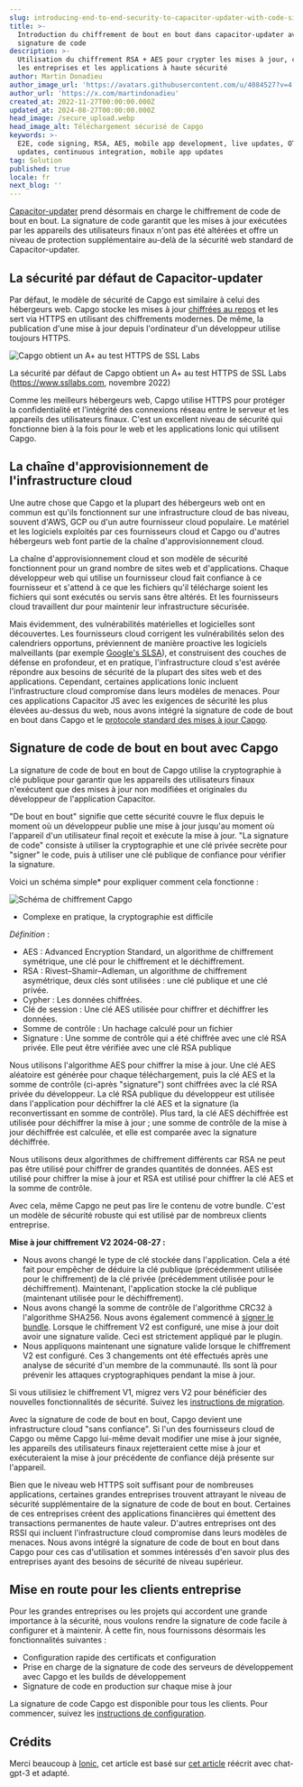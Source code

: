 ```yaml
---
slug: introducing-end-to-end-security-to-capacitor-updater-with-code-signing
title: >-
  Introduction du chiffrement de bout en bout dans capacitor-updater avec la
  signature de code
description: >-
  Utilisation du chiffrement RSA + AES pour crypter les mises à jour, conçu pour
  les entreprises et les applications à haute sécurité
author: Martin Donadieu
author_image_url: 'https://avatars.githubusercontent.com/u/4084527?v=4'
author_url: 'https://x.com/martindonadieu'
created_at: 2022-11-27T00:00:00.000Z
updated_at: 2024-08-27T00:00:00.000Z
head_image: /secure_upload.webp
head_image_alt: Téléchargement sécurisé de Capgo
keywords: >-
  E2E, code signing, RSA, AES, mobile app development, live updates, OTA
  updates, continuous integration, mobile app updates
tag: Solution
published: true
locale: fr
next_blog: ''
---
```

[Capacitor-updater](https://github.com/Cap-go/capacitor-updater/) prend désormais en charge le chiffrement de code de bout en bout. La signature de code garantit que les mises à jour exécutées par les appareils des utilisateurs finaux n'ont pas été altérées et offre un niveau de protection supplémentaire au-delà de la sécurité web standard de Capacitor-updater.

## La sécurité par défaut de Capacitor-updater

Par défaut, le modèle de sécurité de Capgo est similaire à celui des hébergeurs web. Capgo stocke les mises à jour [chiffrées au repos](https://cloud.google.com/docs/security/encryption/default-encryption/) et les sert via HTTPS en utilisant des chiffrements modernes. De même, la publication d'une mise à jour depuis l'ordinateur d'un développeur utilise toujours HTTPS.

![Capgo obtient un A+ au test HTTPS de SSL Labs](/ssllabs_report.webp)

La sécurité par défaut de Capgo obtient un A+ au test HTTPS de SSL Labs (https://www.ssllabs.com, novembre 2022)

Comme les meilleurs hébergeurs web, Capgo utilise HTTPS pour protéger la confidentialité et l'intégrité des connexions réseau entre le serveur et les appareils des utilisateurs finaux. C'est un excellent niveau de sécurité qui fonctionne bien à la fois pour le web et les applications Ionic qui utilisent Capgo.

## La chaîne d'approvisionnement de l'infrastructure cloud

Une autre chose que Capgo et la plupart des hébergeurs web ont en commun est qu'ils fonctionnent sur une infrastructure cloud de bas niveau, souvent d'AWS, GCP ou d'un autre fournisseur cloud populaire. Le matériel et les logiciels exploités par ces fournisseurs cloud et Capgo ou d'autres hébergeurs web font partie de la chaîne d'approvisionnement cloud.

La chaîne d'approvisionnement cloud et son modèle de sécurité fonctionnent pour un grand nombre de sites web et d'applications. Chaque développeur web qui utilise un fournisseur cloud fait confiance à ce fournisseur et s'attend à ce que les fichiers qu'il télécharge soient les fichiers qui sont exécutés ou servis sans être altérés. Et les fournisseurs cloud travaillent dur pour maintenir leur infrastructure sécurisée.

Mais évidemment, des vulnérabilités matérielles et logicielles sont découvertes. Les fournisseurs cloud corrigent les vulnérabilités selon des calendriers opportuns, préviennent de manière proactive les logiciels malveillants (par exemple [Google's SLSA](https://security.googleblog.com/2021/06/introducing-slsa-end-to-end-framework.html/)), et construisent des couches de défense en profondeur, et en pratique, l'infrastructure cloud s'est avérée répondre aux besoins de sécurité de la plupart des sites web et des applications. Cependant, certaines applications Ionic incluent l'infrastructure cloud compromise dans leurs modèles de menaces. Pour ces applications Capacitor JS avec les exigences de sécurité les plus élevées au-dessus du web, nous avons intégré la signature de code de bout en bout dans Capgo et le [protocole standard des mises à jour Capgo](/docs/self-hosted/auto-update/update-endpoint/).

## Signature de code de bout en bout avec Capgo

La signature de code de bout en bout de Capgo utilise la cryptographie à clé publique pour garantir que les appareils des utilisateurs finaux n'exécutent que des mises à jour non modifiées et originales du développeur de l'application Capacitor.

"De bout en bout" signifie que cette sécurité couvre le flux depuis le moment où un développeur publie une mise à jour jusqu'au moment où l'appareil d'un utilisateur final reçoit et exécute la mise à jour. "La signature de code" consiste à utiliser la cryptographie et une clé privée secrète pour "signer" le code, puis à utiliser une clé publique de confiance pour vérifier la signature.

Voici un schéma simple* pour expliquer comment cela fonctionne :

![Schéma de chiffrement Capgo](/encryption_flow.webp)

* Complexe en pratique, la cryptographie est difficile

*Définition* :
- AES : Advanced Encryption Standard, un algorithme de chiffrement symétrique, une clé pour le chiffrement et le déchiffrement.
- RSA : Rivest–Shamir–Adleman, un algorithme de chiffrement asymétrique, deux clés sont utilisées : une clé publique et une clé privée.
- Cypher : Les données chiffrées.
- Clé de session : Une clé AES utilisée pour chiffrer et déchiffrer les données.
- Somme de contrôle : Un hachage calculé pour un fichier
- Signature : Une somme de contrôle qui a été chiffrée avec une clé RSA privée. Elle peut être vérifiée avec une clé RSA publique

Nous utilisons l'algorithme AES pour chiffrer la mise à jour. Une clé AES aléatoire est générée pour chaque téléchargement, puis la clé AES et la somme de contrôle (ci-après "signature") sont chiffrées avec la clé RSA privée du développeur. La clé RSA publique du développeur est utilisée dans l'application pour déchiffrer la clé AES et la signature (la reconvertissant en somme de contrôle). Plus tard, la clé AES déchiffrée est utilisée pour déchiffrer la mise à jour ; une somme de contrôle de la mise à jour déchiffrée est calculée, et elle est comparée avec la signature déchiffrée.

Nous utilisons deux algorithmes de chiffrement différents car RSA ne peut pas être utilisé pour chiffrer de grandes quantités de données. AES est utilisé pour chiffrer la mise à jour et RSA est utilisé pour chiffrer la clé AES et la somme de contrôle.

Avec cela, même Capgo ne peut pas lire le contenu de votre bundle. C'est un modèle de sécurité robuste qui est utilisé par de nombreux clients entreprise.

**Mise à jour chiffrement V2 2024-08-27 :**
- Nous avons changé le type de clé stockée dans l'application. Cela a été fait pour empêcher de déduire la clé publique (précédemment utilisée pour le chiffrement) de la clé privée (précédemment utilisée pour le déchiffrement). Maintenant, l'application stocke la clé publique (maintenant utilisée pour le déchiffrement).
- Nous avons changé la somme de contrôle de l'algorithme CRC32 à l'algorithme SHA256. Nous avons également commencé à [signer le bundle](https://en.wikipedia.org/wiki/RSA_(cryptosystem)#Signing_messages). Lorsque le chiffrement V2 est configuré, une mise à jour doit avoir une signature valide. Ceci est strictement appliqué par le plugin.
- Nous appliquons maintenant une signature valide lorsque le chiffrement V2 est configuré.
Ces 3 changements ont été effectués après une analyse de sécurité d'un membre de la communauté. Ils sont là pour prévenir les attaques cryptographiques pendant la mise à jour.

Si vous utilisiez le chiffrement V1, migrez vers V2 pour bénéficier des nouvelles fonctionnalités de sécurité. Suivez les [instructions de migration](/docs/cli/migrations/encryption/).

Avec la signature de code de bout en bout, Capgo devient une infrastructure cloud "sans confiance". Si l'un des fournisseurs cloud de Capgo ou même Capgo lui-même devait modifier une mise à jour signée, les appareils des utilisateurs finaux rejetteraient cette mise à jour et exécuteraient la mise à jour précédente de confiance déjà présente sur l'appareil.

Bien que le niveau web HTTPS soit suffisant pour de nombreuses applications, certaines grandes entreprises trouvent attrayant le niveau de sécurité supplémentaire de la signature de code de bout en bout. Certaines de ces entreprises créent des applications financières qui émettent des transactions permanentes de haute valeur. D'autres entreprises ont des RSSI qui incluent l'infrastructure cloud compromise dans leurs modèles de menaces. Nous avons intégré la signature de code de bout en bout dans Capgo pour ces cas d'utilisation et sommes intéressés d'en savoir plus des entreprises ayant des besoins de sécurité de niveau supérieur.

## Mise en route pour les clients entreprise

Pour les grandes entreprises ou les projets qui accordent une grande importance à la sécurité, nous voulons rendre la signature de code facile à configurer et à maintenir. À cette fin, nous fournissons désormais les fonctionnalités suivantes :

-   Configuration rapide des certificats et configuration
-   Prise en charge de la signature de code des serveurs de développement avec Capgo et les builds de développement
-   Signature de code en production sur chaque mise à jour

La signature de code Capgo est disponible pour tous les clients. Pour commencer, suivez les [instructions de configuration](/docs/cli/commands/#end-to-end-encryption-trustless).

## Crédits

Merci beaucoup à [Ionic](https://ionic.com/), cet article est basé sur [cet article](https://ionic.io/blog/introducing-the-ionic-end-to-end-testing-reference-example/) réécrit avec chat-gpt-3 et adapté.
